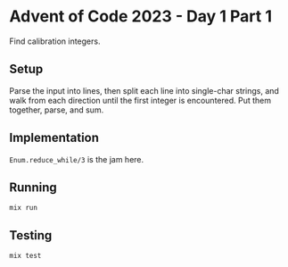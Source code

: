 # Advent of Code 2023 - Day 1 Part 1

Find calibration integers.

## Setup

Parse the input into lines, then split each line into single-char strings, and
walk from each direction until the first integer is encountered. Put them
together, parse, and sum.

## Implementation

`Enum.reduce_while/3` is the jam here.

## Running

`mix run`

## Testing

`mix test`

